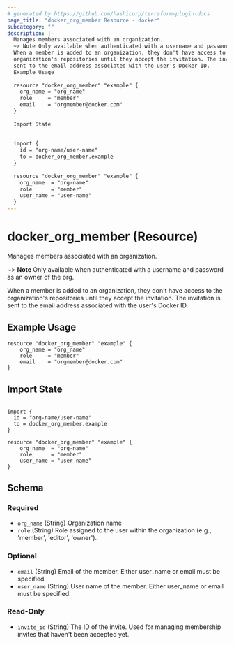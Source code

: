 ```yaml
---
# generated by https://github.com/hashicorp/terraform-plugin-docs
page_title: "docker_org_member Resource - docker"
subcategory: ""
description: |-
  Manages members associated with an organization.
  ~> Note Only available when authenticated with a username and password as an owner of the org.
  When a member is added to an organization, they don't have access to the
  organization's repositories until they accept the invitation. The invitation is
  sent to the email address associated with the user's Docker ID.
  Example Usage
  
  resource "docker_org_member" "example" {
  	org_name = "org_name"
  	role     = "member"
  	email    = "orgmember@docker.com"
  }
  
  Import State
  
  
  import {
    id = "org-name/user-name"
    to = docker_org_member.example
  }
  
  resource "docker_org_member" "example" {
  	org_name  = "org-name"
  	role      = "member"
  	user_name = "user-name"
  }
---
```


# docker_org_member (Resource)

Manages members associated with an organization.

~> **Note** Only available when authenticated with a username and password as an owner of the org.

When a member is added to an organization, they don't have access to the
organization's repositories until they accept the invitation. The invitation is
sent to the email address associated with the user's Docker ID.

## Example Usage

```hcl
resource "docker_org_member" "example" {
	org_name = "org_name"
	role     = "member"
	email    = "orgmember@docker.com"
}
```

## Import State

```hcl

import {
  id = "org-name/user-name"
  to = docker_org_member.example
}

resource "docker_org_member" "example" {
	org_name  = "org-name"
	role      = "member"
	user_name = "user-name"
}

```



<!-- schema generated by tfplugindocs -->
## Schema

### Required

- `org_name` (String) Organization name
- `role` (String) Role assigned to the user within the organization (e.g., 'member', 'editor', 'owner').

### Optional

- `email` (String) Email of the member. Either user_name or email must be specified.
- `user_name` (String) User name of the member. Either user_name or email must be specified.

### Read-Only

- `invite_id` (String) The ID of the invite. Used for managing membership invites that haven't been accepted yet.
